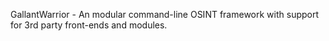 GallantWarrior - An modular command-line OSINT framework with support for 3rd party front-ends and modules. 
